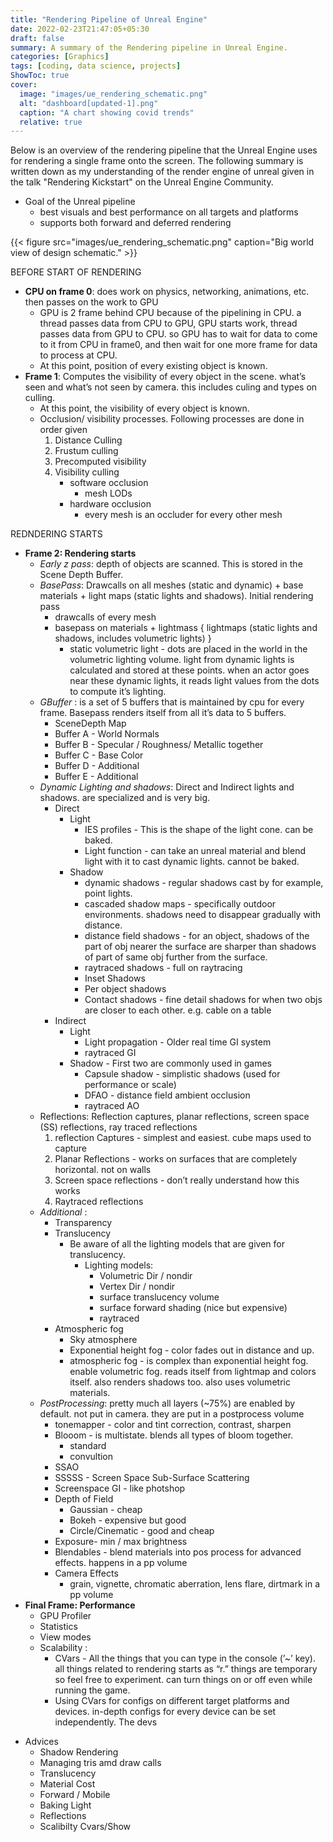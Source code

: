 ```yaml
---
title: "Rendering Pipeline of Unreal Engine"
date: 2022-02-23T21:47:05+05:30
draft: false
summary: A summary of the Rendering pipeline in Unreal Engine.
categories: [Graphics]
tags: [coding, data science, projects]
ShowToc: true
cover:
  image: "images/ue_rendering_schematic.png"
  alt: "dashboard[updated-1].png"
  caption: "A chart showing covid trends"
  relative: true
---
```


Below is an overview of the rendering pipeline that the Unreal Engine uses for rendering a single frame onto the screen. The following summary is written down as my understanding of the render engine of unreal given in the talk "Rendering Kickstart" on the Unreal Engine Community.

* Goal of the Unreal pipeline 
    - best visuals and best performance on all targets and platforms
    - supports both forward and deferred rendering

{{< figure src="images/ue_rendering_schematic.png" caption="Big world view of design schematic." >}}

BEFORE START OF RENDERING

- **CPU on frame 0**: does work on physics, networking, animations, etc. then passes on the work to GPU
    - GPU is 2 frame behind CPU because of the pipelining in CPU. a thread passes data from CPU to GPU, GPU starts work, thread passes data from GPU to CPU. so GPU has to wait for data to come to it from CPU in frame0, and then wait for one more frame for data to process at CPU.
    - At this point, position of every existing object is known.
- **Frame 1**: Computes the visibility of every object in the scene. what’s seen and what’s not seen by camera. this includes culing and types on culling.
    - At this point, the visibility of every object is known.
    - Occlusion/ visibility processes. Following processes are done in order given
        1. Distance Culling 
        2. Frustum culling
        3. Precomputed visibility
        4. Visibility culling
            - software occlusion
                - mesh LODs
            - hardware occlusion
                - every mesh is an occluder for every other mesh

REDNDERING STARTS

- **Frame 2: Rendering starts**
    - *Early z pass*: depth of objects are scanned. This is stored in the Scene Depth Buffer.
    - *BasePass*: Drawcalls on all meshes (static and dynamic) + base materials + light maps (static lights and shadows). Initial rendering pass
        - drawcalls of every mesh
        - basepass on materials + lightmass { lightmaps (static lights and shadows, includes volumetric lights) }
            - static volumetric light - dots are placed in the world in the volumetric lighting volume. light from dynamic lights is calculated and stored at these points. when an actor goes near these dynamic lights, it reads light values from the dots to compute it’s lighting.
    - *GBuffer* : is a set of 5 buffers that is maintained by cpu for every frame. Basepass renders itself from all it’s data to 5 buffers.
        - SceneDepth Map
        - Buffer A - World Normals
        - Buffer B - Specular / Roughness/ Metallic together
        - Buffer C - Base Color
        - Buffer D - Additional
        - Buffer E - Additional
    - *Dynamic Lighting and shadows*: Direct and Indirect lights and shadows. are specialized and is very big.
        - Direct
            - Light
                - IES profiles - This is the shape of the light cone. can be baked.
                - Light function - can take an unreal material and blend light with it to cast dynamic lights. cannot be baked.
            - Shadow
                - dynamic shadows - regular shadows cast by for example, point lights.
                - cascaded shadow maps - specifically outdoor environments. shadows need to disappear gradually with distance.
                - distance field shadows - for an object, shadows of the part of obj nearer the surface are sharper than shadows of part of same obj further from the surface.
                - raytraced shadows - full on raytracing
                - Inset Shadows
                - Per object shadows
                - Contact shadows - fine detail shadows for when two objs are closer to each other. e.g. cable on a table
        - Indirect
            - Light
                - Light propagation - Older real time GI system
                - raytraced GI
            - Shadow - First two are commonly used in games
                - Capsule shadow - simplistic shadows (used for performance or scale)
                - DFAO - distance field ambient occlusion
                - raytraced AO
    - Reflections: Reflection captures, planar reflections, screen space (SS) reflections, ray traced reflections
        1. reflection Captures - simplest and easiest. cube maps used to capture
        2. Planar Reflections - works on surfaces that are completely horizontal. not on walls
        3. Screen space reflections -  don’t really understand how this works
        4. Raytraced reflections
    - *Additional* :
        - Transparency
        - Translucency
            - Be aware of all the lighting models that are given for translucency.
                - Lighting models:
                    - Volumetric Dir / nondir
                    - Vertex Dir / nondir
                    - surface translucency volume
                    - surface forward shading (nice but expensive)
                    - raytraced
        - Atmospheric fog
            - Sky atmosphere
            - Exponential height fog - color fades out in distance and up.
            - atmospheric fog - is complex than exponential height fog. enable volumetric fog. reads itself from lightmap and colors itself. also renders shadows too. also uses volumetric materials.
    - *PostProcessing*: pretty much all layers (~75%) are enabled by default. not put in camera. they are put in a postprocess volume
        - tonemapper - color and tint correction, contrast, sharpen
        - Blooom - is multistate. blends all types of bloom together.
            - standard
            - convultion
        - SSAO
        - SSSSS - Screen Space Sub-Surface Scattering
        - Screenspace GI - like photshop
        - Depth of Field
            - Gaussian - cheap
            - Bokeh - expensive but good
            - Circle/Cinematic - good and cheap
        - Exposure- min / max brightness
        - Blendables - blend materials into pos process for advanced effects. happens in a pp volume
        - Camera Effects
            - grain, vignette, chromatic aberration, lens flare, dirtmark in a pp volume
- **Final Frame: Performance**
    - GPU Profiler
    - Statistics
    - View modes
    - Scalability :
        - CVars - All the things that you can type in the console (’~’ key). all things related to rendering starts as “r.” things are temporary so feel free to experiment. can turn things on or off even while running the game.
        - Using CVars for configs on different target platforms and devices. in-depth configs for every device can be set independently.
The devs 

* Advices 
    - Shadow Rendering
    - Managing tris amd draw calls
    - Translucency
    - Material Cost
    - Forward / Mobile
    - Baking Light
    - Reflections
    - Scalibilty Cvars/Show